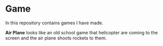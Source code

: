 # Game
In this repository contains games I have made.

**Air Plane** looks like an old school game that helicopter are coming to the screen and the air plane shoots rockets to them.
